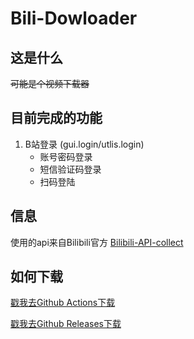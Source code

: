 # Bili-Dowloader
## 这是什么
~~可能是个视频下载器~~
## 目前完成的功能
1. B站登录 (gui.login/utlis.login)
    - 账号密码登录
    - 短信验证码登录
    - 扫码登陆
## 信息
使用的api来自Bilibili官方 [Bilibili-API-collect](https://github.com/SocialSisterYi/bilibili-API-collect)
## 如何下载
[戳我去Github Actions下载](https://github.com/heartalborada-del/bili-downloader/actions)

[戳我去Github Releases下载](https://github.com/heartalborada-del/bili-downloader/releases)
